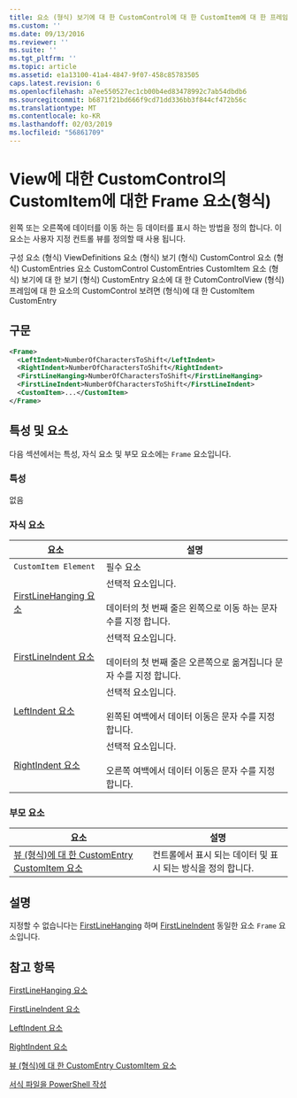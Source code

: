 ```yaml
---
title: 요소 (형식) 보기에 대 한 CustomControl에 대 한 CustomItem에 대 한 프레임 | Microsoft Docs
ms.custom: ''
ms.date: 09/13/2016
ms.reviewer: ''
ms.suite: ''
ms.tgt_pltfrm: ''
ms.topic: article
ms.assetid: e1a13100-41a4-4847-9f07-458c85783505
caps.latest.revision: 6
ms.openlocfilehash: a7ee550527ec1cb00b4ed83478992c7ab54dbdb6
ms.sourcegitcommit: b6871f21bd666f9cd71dd336bb3f844cf472b56c
ms.translationtype: MT
ms.contentlocale: ko-KR
ms.lasthandoff: 02/03/2019
ms.locfileid: "56861709"
---
```

# <a name="frame-element-for-customitem-for-customcontrol-for-view-format"></a>View에 대한 CustomControl의 CustomItem에 대한 Frame 요소(형식)

왼쪽 또는 오른쪽에 데이터를 이동 하는 등 데이터를 표시 하는 방법을 정의 합니다. 이 요소는 사용자 지정 컨트롤 뷰를 정의할 때 사용 됩니다.

구성 요소 (형식) ViewDefinitions 요소 (형식) 보기 (형식) CustomControl 요소 (형식) CustomEntries 요소 CustomControl CustomEntries CustomItem 요소 (형식) 보기에 대 한 보기 (형식) CustomEntry 요소에 대 한 CutomControlView (형식) 프레임에 대 한 요소의 CustomControl 보려면 (형식)에 대 한 CustomItem CustomEntry

## <a name="syntax"></a>구문

```xml
<Frame>
  <LeftIndent>NumberOfCharactersToShift</LeftIndent>
  <RightIndent>NumberOfCharactersToShift</RightIndent>
  <FirstLineHanging>NumberOfCharactersToShift</FirstLineHanging>
  <FirstLineIndent>NumberOfCharactersToShift</FirstLineIndent>
  <CustomItem>...</CustomItem>
</Frame>
```

## <a name="attributes-and-elements"></a>특성 및 요소

다음 섹션에서는 특성, 자식 요소 및 부모 요소에는 `Frame` 요소입니다.

### <a name="attributes"></a>특성

없음

### <a name="child-elements"></a>자식 요소

|요소|설명|
|-------------|-----------------|
|`CustomItem Element`|필수 요소|
|[FirstLineHanging 요소](./firstlinehanging-element-for-frame-for-customcontrol-for-view-format.md)|선택적 요소입니다.<br /><br /> 데이터의 첫 번째 줄은 왼쪽으로 이동 하는 문자 수를 지정 합니다.|
|[FirstLineIndent 요소](./firstlineindent-element-for-frame-for-customcontrol-for-view-format.md)|선택적 요소입니다.<br /><br /> 데이터의 첫 번째 줄은 오른쪽으로 옮겨집니다 문자 수를 지정 합니다.|
|[LeftIndent 요소](./leftindent-element-for-frame-for-customcontrol-for-view-format.md)|선택적 요소입니다.<br /><br /> 왼쪽된 여백에서 데이터 이동은 문자 수를 지정 합니다.|
|[RightIndent 요소](./rightindent-element-for-frame-for-customcontrol-for-view-format.md)|선택적 요소입니다.<br /><br /> 오른쪽 여백에서 데이터 이동은 문자 수를 지정 합니다.|

### <a name="parent-elements"></a>부모 요소

|요소|설명|
|-------------|-----------------|
|[뷰 (형식)에 대 한 CustomEntry CustomItem 요소](./customitem-element-for-customentry-for-customcontrol-for-view-format.md)|컨트롤에서 표시 되는 데이터 및 표시 되는 방식을 정의 합니다.|

## <a name="remarks"></a>설명

지정할 수 없습니다는 [FirstLineHanging](./firstlinehanging-element-for-frame-for-customcontrol-for-view-format.md) 하며 [FirstLineIndent](./firstlineindent-element-for-frame-for-customcontrol-for-view-format.md) 동일한 요소 `Frame` 요소입니다.

## <a name="see-also"></a>참고 항목

[FirstLineHanging 요소](./firstlinehanging-element-for-frame-for-customcontrol-for-view-format.md)

[FirstLineIndent 요소](./firstlineindent-element-for-frame-for-customcontrol-for-view-format.md)

[LeftIndent 요소](./leftindent-element-for-frame-for-customcontrol-for-view-format.md)

[RightIndent 요소](./rightindent-element-for-frame-for-customcontrol-for-view-format.md)

[뷰 (형식)에 대 한 CustomEntry CustomItem 요소](./customitem-element-for-customentry-for-customcontrol-for-view-format.md)

[서식 파일을 PowerShell 작성](./writing-a-powershell-formatting-file.md)
